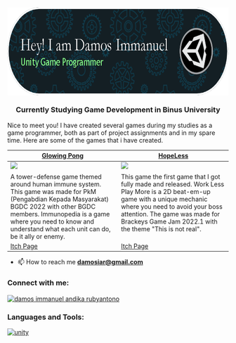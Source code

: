 <h2 align="center"><img align = "center" src="https://github.com/DamosIAR/DamosIAR/blob/main/github-header-image.png" alt "Github Header" height = "200" length="300"></h2>
<h3 align="center">Currently Studying Game Development in Binus University</h3>


Nice to meet you! I have created several games during my studies as a game programmer, both as part of project assignments and in my spare time. Here are some of the games that i have created.

<table width="100%">
  <thead>
    <tr>
      <th width="50%"><a href="https://damosiar.itch.io/glowing-pong-2d">Glowing Pong </a></th>
      <th width="50%"><a href="https://damosiar.itch.io/hopeless">HopeLess </a></th>
    </tr>
  </thead>
  <tbody>
    <tr>
      <td><img src="https://github.com/DamosIAR/DamosIAR/assets/125948571/c4ec9574-0d3e-46ca-a3ff-de6155c0308a"/></td>
      <td><img src="https://github.com/DamosIAR/DamosIAR/assets/125948571/1488a57a-894f-4f9b-a682-659b859a8742"/></td>
    </tr>
    <tr>
      <td valign="text-top">A tower-defense game themed around human immune system. This game was made for PkM (Pengabdian Kepada Masyarakat) BGDC 2022 with other BGDC members. Immunopedia is a game where you need to know and understand what each unit can do, be it ally or enemy.</td>
      <td valign="text-top"">This game the first game that I got fully made and released. Work Less Play More is a 2D beat-em-up game with a unique mechanic where you need to avoid your boss attention. The game was made for Brackeys Game Jam 2022.1 with the theme "This is not real".<div></div></td>
    </tr>
    <tr>
      <td><a href="https://damosiar.itch.io/glowing-pong-2d">Itch Page</td>
      <td><a href="https://damosiar.itch.io/hopeless">Itch Page</td>
    </tr>
    <tr>
    </tr>
  </tbody>
</table>

- 📫 How to reach me **damosiar@gmail.com**

<h3 align="left">Connect with me:</h3>
<p align="left">
<a href="https://linkedin.com/in/damos immanuel andika rubyantono" target="blank"><img align="center" src="https://raw.githubusercontent.com/rahuldkjain/github-profile-readme-generator/master/src/images/icons/Social/linked-in-alt.svg" alt="damos immanuel andika rubyantono" height="30" width="40" /></a>
</p>

<h3 align="left">Languages and Tools:</h3>
<p align="left"> <a href="https://unity.com/" target="_blank" rel="noreferrer"> <img src="https://www.vectorlogo.zone/logos/unity3d/unity3d-icon.svg" alt="unity" width="40" height="40"/> </a> </p>
